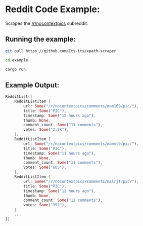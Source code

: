 # Reddit Code Example:
Scrapes the [/r/nocontextpics](https://www.reddit.com/r/nocontextpics/) subreddit.

## Running the example:
```sh
git pull https://github.com/Its-its/xpath-scraper

cd example

cargo run
```

## Example Output:
```rust
RedditList([
	RedditListItem {
		url: Some("/r/nocontextpics/comments/mam169/pic/"),
		title: Some("PIC"),
		timestamp: Some("12 hours ago"),
		thumb: None,
		comment_count: Some("11 comments"),
		votes: Some("2.3k"),
	},
	RedditListItem {
		url: Some("/r/nocontextpics/comments/mammt9/pic/"),
		title: Some("PIC"),
		timestamp: Some("11 hours ago"),
		thumb: None,
		comment_count: Some("11 comments"),
		votes: Some("605"),
	},
	RedditListItem {
		url: Some("/r/nocontextpics/comments/malrjf/pic/"),
		title: Some("PIC"),
		timestamp: Some("12 hours ago"),
		thumb: None,
		comment_count: Some("12 comments"),
		votes: Some("391"),
	}
	...
])
```